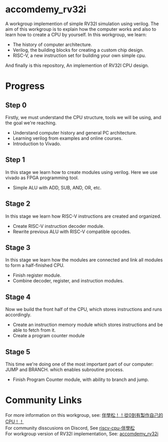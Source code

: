# accomdemy_rv32i

A workgroup implemention of simple RV32I simulation using verilog. The aim of this workgroup is to explain how the computer works and also to learn how to create a CPU by yourself. In this workgroup, we learn:
* The history of computer architecture.
* Verilog, the building blocks for creating a custom chip design.
* RISC-V, a new instruction set for building your own simple cpu.

And finally is this repository, An implemention of RV32I CPU design.

# Progress
## Step 0
Firstly, we must understand the CPU structure, tools we will be using, and the goal we're reaching.
* Understand computer history and general PC architecture.
* Learning verilog from examples and online courses.
* Introduction to Vivado.
## Step 1
In this stage we learn how to create modules using verilog. Here we use vivado as FPGA programming tool.
* Simple ALU with ADD, SUB, AND, OR, etc.
## Stage 2
In this stage we learn how RISC-V instructions are created and organized.
* Create RISC-V instruction decoder module.
* Rewrite previous ALU with RISC-V compatible opcodes.
## Stage 3
In this stage we learn how the modules are connected and link all modules to form a half-finished CPU.
* Finish register module.
* Combine decoder, register, and instruction modules.
## Stage 4
Now we build the front half of the CPU, which stores instructions and runs accordingly.
* Create an instruction memory module which stores instructions and be able to fetch from it.
* Create a program counter module 
## Stage 5
This time we're doing one of the most important part of our computer: JUMP and BRANCH. which enables subroutine process.
* Finish Program Counter module, with ability to branch and jump.

# Community Links
For more information on this workgroup, see: [伴學松！！從0到有製作自己的CPU！！](https://hackmd.io/@accomdemy/BJprQ8Xjc/https%3A%2F%2Fhackmd.io%2F%40accomdemy%2FHJ-aO3JO9)<br/>
For community disscusions on Discord, See [riscv-cpu-伴學松](https://discord.com/channels/838422912507052062/980146541736128552)<br/>
For workgroup version of RV32I implementation, See: [accomdemy_rv32i](https://github.com/accomdemy/accomdemy_rv32i)<br/>
